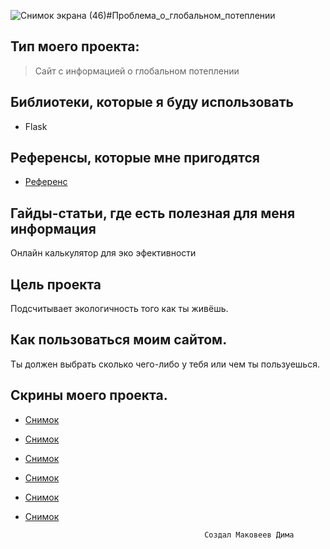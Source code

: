 ![Снимок экрана (46)](https://github.com/MakoveevDmitriy/M8L2/assets/131581608/d786350e-1513-429a-8def-09c68e5c3429)#Проблема_о_глобальном_потеплении
                                              
## Тип моего проекта:
> Сайт с информацией о глобальном потеплении

## Библиотеки, которые я буду использовать
- Flask

## Референсы, которые мне пригодятся
- [Референс](https://github.com/MakoveevDmitriy/M3L3)

## Гайды-статьи, где есть полезная для меня информация
Онлайн калькулятор для эко эфективности

## Цель проекта
Подсчитывает экологичность того как ты живёшь.

## Как пользоваться моим сайтом.
Ты должен выбрать сколько чего-либо у тебя или чем ты пользуешься.

## Скрины моего проекта.
- [Снимок](https://github.com/MakoveevDmitriy/M8L2/assets/131581608/9b2cd28d-564a-452e-ada1-5c14679b8b38)
- [Снимок](https://github.com/MakoveevDmitriy/M8L2/assets/131581608/3915b44c-3954-44dd-9105-ea82e837ee6e)
- [Снимок](https://github.com/MakoveevDmitriy/M8L2/assets/131581608/f85488e3-214b-4c86-aa6b-88dc6309c260)
- [Снимок](https://github.com/MakoveevDmitriy/M8L2/assets/131581608/314d5a56-8ba3-4b4d-a871-a136ac1b349d)
- [Снимок](https://github.com/MakoveevDmitriy/M8L2/assets/131581608/712ceff6-658e-42a3-a394-edc0a7c60551)
- [Снимок](https://github.com/MakoveevDmitriy/M8L2/assets/131581608/491c5d22-f42e-406f-ab33-8a1762e713c6)


                                              Создал Маковеев Дима
